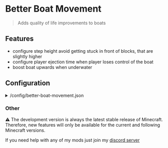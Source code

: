 # Better Boat Movement
> Adds quality of life improvements to boats

## Features
- configure step height avoid getting stuck in front of blocks, that are slightly higher
- configure player ejection time when player loses control of the boat
- boost boat upwards when underwater

## Configuration

<details>
<summary>/config/better-boat-movement.json</summary>

```json5
{
    "version": 1, // just ignore that, only for migrations
    "config": {
      "stepHeight": 0.3, // the height the boat should travel upwards
      "playerEjectTicks": 200.0, // defines the ticks that should pass before ejecting a player, when the player lost control over the boat
      "boostUnderwater": true, // toggles, whether a boat, which is underwater should be boosted upwards with half of the step height
      "wallHitCooldownTicks": 5 // defines the ticks that should pass before moving the boat up a block
    }
}
```
</details>

### Other
⚠️ The development version is always the latest stable release of Minecraft.
Therefore, new features will only be available for the current and following Minecraft versions.

If you need help with any of my mods just join my [discord server](https://nyon.dev/discord)
